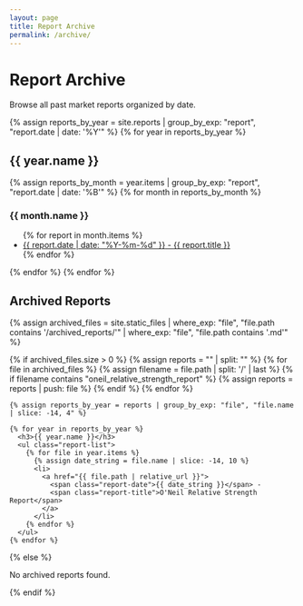 ```yaml
---
layout: page
title: Report Archive
permalink: /archive/
---
```

<!--
<div class="site-nav" style="margin-bottom: 20px;">
  <a href="{{ site.baseurl }}/oneil_relative_strength_report_2025-04-10" class="nav-link">Latest Report</a>
</div>
-->

# Report Archive

Browse all past market reports organized by date.

<!-- Regular reports from _reports collection if exists -->
<div class="archive-list">
  {% assign reports_by_year = site.reports | group_by_exp: "report", "report.date | date: '%Y'" %}
  {% for year in reports_by_year %}
    <h2>{{ year.name }}</h2>
    {% assign reports_by_month = year.items | group_by_exp: "report", "report.date | date: '%B'" %}
    {% for month in reports_by_month %}
      <h3>{{ month.name }}</h3>
      <ul class="report-list">
      {% for report in month.items %}
        <li>
          <a href="{{ report.url | relative_url }}">
            <span class="report-date">{{ report.date | date: "%Y-%m-%d" }}</span> - 
            <span class="report-title">{{ report.title }}</span>
          </a>
        </li>
      {% endfor %}
      </ul>
    {% endfor %}
  {% endfor %}
</div>

<!-- Archived reports from archived_reports directory -->
<div class="archive-list">
  <h2>Archived Reports</h2>
  
  {% assign archived_files = site.static_files | where_exp: "file", "file.path contains '/archived_reports/'" | where_exp: "file", "file.path contains '.md'" %}
  
  {% if archived_files.size > 0 %}
    {% assign reports = "" | split: "" %}
    {% for file in archived_files %}
      {% assign filename = file.path | split: '/' | last %}
      {% if filename contains "oneil_relative_strength_report" %}
        {% assign reports = reports | push: file %}
      {% endif %}
    {% endfor %}
    
    {% assign reports_by_year = reports | group_by_exp: "file", "file.name | slice: -14, 4" %}
    
    {% for year in reports_by_year %}
      <h3>{{ year.name }}</h3>
      <ul class="report-list">
        {% for file in year.items %}
          {% assign date_string = file.name | slice: -14, 10 %}
          <li>
            <a href="{{ file.path | relative_url }}">
              <span class="report-date">{{ date_string }}</span> - 
              <span class="report-title">O'Neil Relative Strength Report</span>
            </a>
          </li>
        {% endfor %}
      </ul>
    {% endfor %}
  {% else %}
    <p>No archived reports found.</p>
  {% endif %}
</div>
